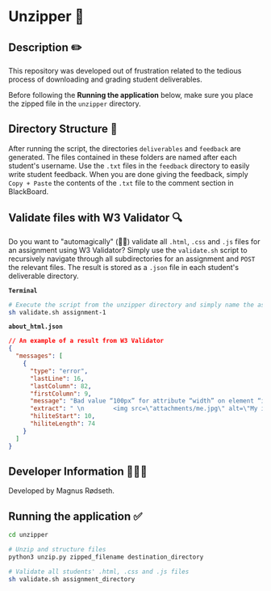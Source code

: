 # Unzipper 📂

## Description ✏️

This repository was developed out of frustration related to the tedious process of downloading and grading student deliverables.

Before following the **Running the application** below, make sure you place the zipped file in the `unzipper` directory.

## Directory Structure 📂

After running the script, the directories `deliverables` and `feedback` are generated. The files contained in these folders are named after each student's username. Use the `.txt` files in the `feedback` directory to easily write student feedback. When you are done giving the feedback, simply `Copy + Paste` the contents of the `.txt` file to the comment section in BlackBoard.

## Validate files with W3 Validator 🔍

Do you want to "automagically" (🎩✨) validate all `.html`, `.css` and `.js` files for an assignment using W3 Validator? Simply use the `validate.sh` script to recursively navigate through all subdirectories for an assignment and `POST` the relevant files. The result is stored as a `.json` file in each student's deliverable directory.

**`Terminal`**

```sh
# Execute the script from the unzipper directory and simply name the assignment directory
sh validate.sh assignment-1
```

**`about_html.json`**

```json
// An example of a result from W3 Validator
{
  "messages": [
    {
      "type": "error",
      "lastLine": 16,
      "lastColumn": 82,
      "firstColumn": 9,
      "message": "Bad value “100px” for attribute “width” on element “img”: Expected a digit but saw “p” instead.",
      "extract": " \n        <img src=\"attachments/me.jpg\" alt=\"My image\" width = \"100px\" height=\"100\">\n     ",
      "hiliteStart": 10,
      "hiliteLength": 74
    }
  ]
}
```

## Developer Information 🙋🏼‍♂️

Developed by Magnus Rødseth.

## Running the application ✅

```sh
cd unzipper

# Unzip and structure files
python3 unzip.py zipped_filename destination_directory

# Validate all students' .html, .css and .js files
sh validate.sh assignment_directory
```
